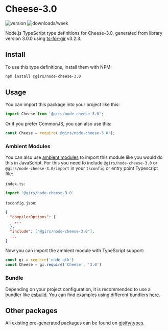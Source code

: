 
# Cheese-3.0

![version](https://img.shields.io/npm/v/@girs/node-cheese-3.0)
![downloads/week](https://img.shields.io/npm/dw/@girs/node-cheese-3.0)


Node.js TypeScript type definitions for Cheese-3.0, generated from library version 3.0.0 using [ts-for-gir](https://github.com/gjsify/ts-for-gir) v3.2.3.


## Install

To use this type definitions, install them with NPM:
```bash
npm install @girs/node-cheese-3.0
```

## Usage

You can import this package into your project like this:
```ts
import Cheese from '@girs/node-cheese-3.0';
```

Or if you prefer CommonJS, you can also use this:
```ts
const Cheese = require('@girs/node-cheese-3.0');
```

### Ambient Modules

You can also use [ambient modules](https://github.com/gjsify/ts-for-gir/tree/main/packages/cli#ambient-modules) to import this module like you would do this in JavaScript.
For this you need to include `@girs/node-cheese-3.0` or `@girs/node-cheese-3.0/import` in your `tsconfig` or entry point Typescript file:

`index.ts`:
```ts
import '@girs/node-cheese-3.0'
```

`tsconfig.json`:
```json
{
  "compilerOptions": {
    ...
  },
  "include": ["@girs/node-cheese-3.0"],
  ...
}
```

Now you can import the ambient module with TypeScript support: 

```ts
const gi = require('node-gtk')
const Cheese = gi.require('Cheese', '3.0')
```


### Bundle

Depending on your project configuration, it is recommended to use a bundler like [esbuild](https://esbuild.github.io/). You can find examples using different bundlers [here](https://github.com/gjsify/ts-for-gir/tree/main/examples).

## Other packages

All existing pre-generated packages can be found on [gjsify/types](https://github.com/gjsify/types).

